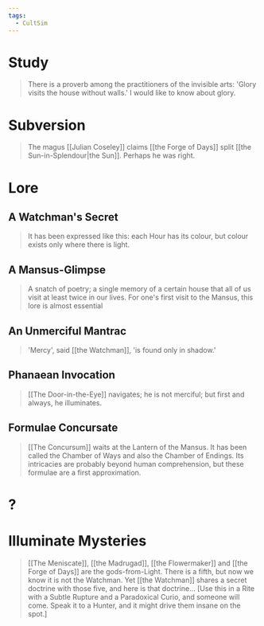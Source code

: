```yaml
---
tags:
  - CultSim
---
```


# Study
>There is a proverb among the practitioners of the invisible arts: 'Glory visits the house without walls.' I would like to know about glory.
# Subversion
> The magus [[Julian Coseley]] claims [[the Forge of Days]] split [[the Sun-in-Splendour|the Sun]]. Perhaps he was right.

# Lore
## A Watchman's Secret
> It has been expressed like this: each Hour has its colour, but colour exists only where there is light.

## A Mansus-Glimpse
> A snatch of poetry; a single memory of a certain house that all of us visit at least twice in our lives. For one's first visit to the Mansus, this lore is almost essential

## An Unmerciful Mantrac
> 'Mercy', said [[the Watchman]], 'is found only in shadow.'
## Phanaean Invocation
> [[The Door-in-the-Eye]] navigates; he is not merciful; but first and always, he illuminates.
## Formulae Concursate
> [[The Concursum]] waits at the Lantern of the Mansus. It has been called the Chamber of Ways and also the Chamber of Endings. Its intricacies are probably beyond human comprehension, but these formulae are a first approximation.
# ?
# Illuminate Mysteries
>[[The Meniscate]], [[the Madrugad]], [[the Flowermaker]] and [[the Forge of Days]] are the gods-from-Light. There is a fifth, but now we know it is not the Watchman. Yet [[the Watchman]] shares a secret doctrine with those five, and here is that doctrine... \[Use this in a Rite with a Subtle Rupture and a Paradoxical Curio, and someone will come. Speak it to a Hunter, and it might drive them insane on the spot.]

